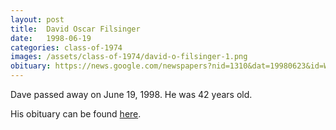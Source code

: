 ```yaml
---
layout: post
title:  David Oscar Filsinger
date:   1998-06-19
categories: class-of-1974
images: /assets/class-of-1974/david-o-filsinger-1.png
obituary: https://news.google.com/newspapers?nid=1310&dat=19980623&id=WExWAAAAIBAJ&sjid=7esDAAAAIBAJ&pg=5860%2C6194183
---
```

Dave passed away on June 19, 1998. He was 42 years old.

His obituary can be found [here](https://news.google.com/newspapers?nid=1310&dat=19980623&id=WExWAAAAIBAJ&sjid=7esDAAAAIBAJ&pg=5860%2C6194183).
